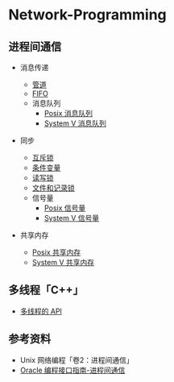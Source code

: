 # Network-Programming

## 进程间通信

* 消息传递
  + [管道](https://github.com/steveLauwh/Network-Programming/tree/master/pipe%20And%20FIFO)
  + [FIFO](https://github.com/steveLauwh/Network-Programming/tree/master/pipe%20And%20FIFO)
  + 消息队列
    + [Posix 消息队列](https://github.com/steveLauwh/Network-Programming/tree/master/Posix%20message%20queue)
    + [System V 消息队列](https://github.com/steveLauwh/Network-Programming/tree/master/System%20V%20message%20queue)
    
* 同步
  + [互斥锁](https://github.com/steveLauwh/Network-Programming/tree/master/Mutex%20And%20Condition%20Variable)
  + [条件变量](https://github.com/steveLauwh/Network-Programming/tree/master/Mutex%20And%20Condition%20Variable)
  + [读写锁](https://github.com/steveLauwh/Network-Programming/tree/master/Read-Write%20Lock)
  + [文件和记录锁](https://github.com/steveLauwh/Network-Programming/tree/master/Record%20Lock)
  + 信号量
    + [Posix 信号量](https://github.com/steveLauwh/Network-Programming/tree/master/Posix%20semaphore)
    + [System V 信号量](https://github.com/steveLauwh/Network-Programming/tree/master/System%20V%20semaphore)
  
* 共享内存
  + [Posix 共享内存](https://github.com/steveLauwh/Network-Programming/tree/master/Posix%20shared-memory)
  + [System V 共享内存](https://github.com/steveLauwh/Network-Programming/tree/master/System%20V%20shared-memory)

## 多线程「C++」

* [多线程的 API](https://github.com/steveLauwh/Network-Programming/blob/master/Multithreading/Basic%20API%20of%20Multi-threading.md)


## 参考资料

* Unix 网络编程「卷2：进程间通信」
* [Oracle 编程接口指南-进程间通信](http://docs.oracle.com/cd/E38902_01/html/E38880/svipc-38596.html#scrolltoc)

